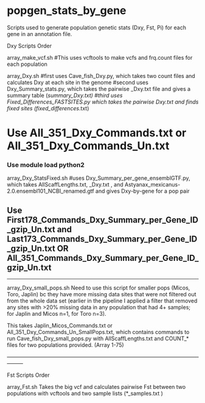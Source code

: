 # popgen_stats_by_gene
Scripts used to generate population genetic stats (Dxy, Fst, Pi) for each gene in an annotation file.



Dxy Scripts Order


array_make_vcf.sh
#This uses vcftools to make vcfs and frq.count files for each population

array_Dxy.sh
#first uses Cave_fish_Dxy.py, which takes two count files and calculates Dxy at each site in the genome
#second uses  Dxy_Summary_stats.py, which takes the pairwise _Dxy.txt file and gives a summary table (*summary_Dxy.txt)
#third uses Fixed_Differences_FASTSITES.py  which takes the pairwise _Dxy.txt and finds fixed sites (fixed_differences_*.txt)

#  Use All_351_Dxy_Commands.txt or All_351_Dxy_Commands_Un.txt

### Use module load python2 


array_Dxy_StatsFixed.sh
#uses Dxy_Summary_per_gene_ensemblGTF.py, which takes AllScaffLengths.txt, _Dxy.txt , and Astyanax_mexicanus-2.0.ensembl101_NCBI_renamed.gtf and gives Dxy-by-gene for a pop pair

## Use First178_Commands_Dxy_Summary_per_Gene_ID_gzip_Un.txt and  Last173_Commands_Dxy_Summary_per_Gene_ID_gzip_Un.txt OR All_351_Commands_Dxy_Summary_per_Gene_ID_gzip_Un.txt


******************************

array_Dxy_small_pops.sh
Need to use this script for smaller pops (Micos, Toro, Japlin) bc they have more missing data sites that were not filtered out from the whole data set (earlier in the pipeline I applied a filter that removed any sites with >20% missing data in any population that had 4+ samples; for Japlin and Micos n=1, for Toro n=3).

This takes Japlin_Micos_Commands.txt or All_351_Dxy_Commands_Un_SmallPops.txt, which contains commands to run Cave_fish_Dxy_small_pops.py with AllScaffLengths.txt and COUNT_* files for two populations provided. 
(Array 1-75)

———————————————————————————————————————

Fst Scripts Order

array_Fst.sh
Takes the big vcf and calculates pairwise Fst between two populations with vcftools and two sample lists (*_samples.txt ) 


